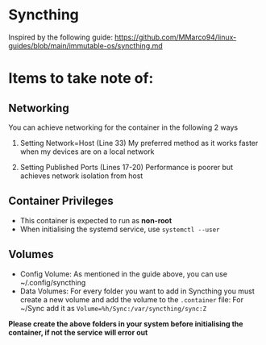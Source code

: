 # Syncthing
Inspired by the following guide: <https://github.com/MMarco94/linux-guides/blob/main/immutable-os/syncthing.md>

# Items to take note of:

## Networking
You can achieve networking for the container in the following 2 ways

1. Setting Network=Host (Line 33)
My preferred method as it works faster when my devices are on a local network

2. Setting Published Ports (Lines 17-20)
Performance is poorer but achieves network isolation from host

## Container Privileges
- This container is expected to run as **non-root**
- When initialising the systemd service, use `systemctl --user`

## Volumes
- Config Volume: As mentioned in the guide above, you can use ~/.config/syncthing
- Data Volumes: For every folder you want to add in Syncthing you must create a new volume and add the volume to the `.container` file:
For ~/Sync add it as `Volume=%h/Sync:/var/syncthing/sync:Z`

**Please create the above folders in your system before initialising the container, if not the service will error out**
